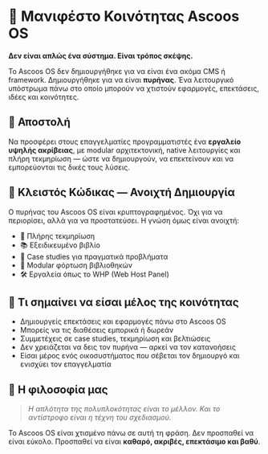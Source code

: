 # 🧭 Μανιφέστο Κοινότητας Ascoos OS

**Δεν είναι απλώς ένα σύστημα. Είναι τρόπος σκέψης.**

Το Ascoos OS δεν δημιουργήθηκε για να είναι ένα ακόμα CMS ή framework. Δημιουργήθηκε για να είναι **πυρήνας**. Ένα λειτουργικό υπόστρωμα πάνω στο οποίο μπορούν να χτιστούν εφαρμογές, επεκτάσεις, ιδέες και κοινότητες.

## 🎯 Αποστολή
Να προσφέρει στους επαγγελματίες προγραμματιστές ένα **εργαλείο υψηλής ακρίβειας**, με modular αρχιτεκτονική, native λειτουργίες και πλήρη τεκμηρίωση — ώστε να δημιουργούν, να επεκτείνουν και να εμπορεύονται τις δικές τους λύσεις.

## 🔐 Κλειστός Κώδικας — Ανοιχτή Δημιουργία
Ο πυρήνας του Ascoos OS είναι κρυπτογραφημένος. Όχι για να περιορίσει, αλλά για να προστατεύσει. Η γνώση όμως είναι ανοιχτή:  
- 📘 Πλήρης τεκμηρίωση  
- 📚 Εξειδικευμένο βιβλίο  
- 🧪 Case studies για πραγματικά προβλήματα  
- 🧩 Modular φόρτωση βιβλιοθηκών  
- 🛠️ Εργαλεία όπως το WHP (Web Host Panel)

## 🤝 Τι σημαίνει να είσαι μέλος της κοινότητας
- Δημιουργείς επεκτάσεις και εφαρμογές πάνω στο Ascoos OS  
- Μπορείς να τις διαθέσεις εμπορικά ή δωρεάν  
- Συμμετέχεις σε case studies, τεκμηρίωση και βελτιώσεις  
- Δεν χρειάζεται να δεις τον πυρήνα — αρκεί να τον κατανοήσεις  
- Είσαι μέρος ενός οικοσυστήματος που σέβεται τον δημιουργό και ενισχύει τον επαγγελματία

## 🧠 Η φιλοσοφία μας
> *Η απλότητα της πολυπλοκότητας είναι το μέλλον. Και το αντίστροφο είναι η τέχνη του σχεδιασμού.*

Το Ascoos OS είναι χτισμένο πάνω σε αυτή τη φράση. Δεν προσπαθεί να είναι εύκολο. Προσπαθεί να είναι **καθαρό, ακριβές, επεκτάσιμο και βαθύ**.
